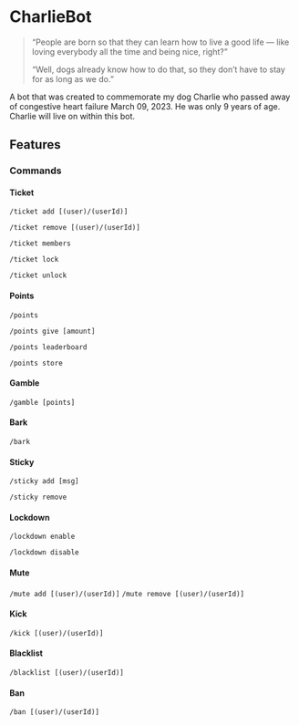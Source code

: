 # CharlieBot
> “People are born so that they can learn how to live a good life — like loving everybody all the time and being nice, right?”
> 
> “Well, dogs already know how to do that, so they don’t have to stay for as long as we do.”

A bot that was created to commemorate my dog Charlie who passed away of congestive heart failure March 09, 2023. He was only 9 years of age. Charlie will live on within this bot.

## Features
### Commands

#### Ticket
`/ticket add [(user)/(userId)]`

`/ticket remove [(user)/(userId)]`

`/ticket members`

`/ticket lock`

`/ticket unlock`
#### Points
`/points`

`/points give [amount]`

`/points leaderboard`

`/points store`
#### Gamble
`/gamble [points]`
#### Bark
`/bark`
#### Sticky
`/sticky add [msg]`

`/sticky remove`
#### Lockdown
`/lockdown enable`

`/lockdown disable`
#### Mute
`/mute add [(user)/(userId)]`
`/mute remove [(user)/(userId)]`
#### Kick
`/kick [(user)/(userId)]`
#### Blacklist
`/blacklist [(user)/(userId)]`
#### Ban
`/ban [(user)/(userId)]`
